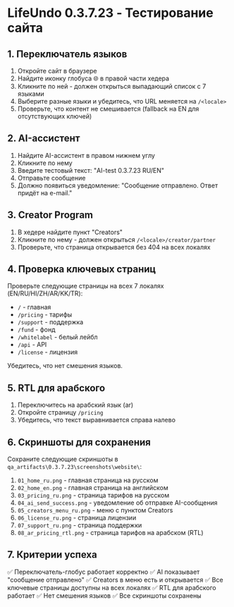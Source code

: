 # LifeUndo 0.3.7.23 - Тестирование сайта

## 1. Переключатель языков

1. Откройте сайт в браузере
2. Найдите иконку глобуса 🌐 в правой части хедера
3. Кликните по ней - должен открыться выпадающий список с 7 языками
4. Выберите разные языки и убедитесь, что URL меняется на `/<locale>`
5. Проверьте, что контент не смешивается (fallback на EN для отсутствующих ключей)

## 2. AI-ассистент

1. Найдите AI-ассистент в правом нижнем углу
2. Кликните по нему
3. Введите тестовый текст: "AI-test 0.3.7.23 RU/EN"
4. Отправьте сообщение
5. Должно появиться уведомление: "Сообщение отправлено. Ответ придёт на e-mail."

## 3. Creator Program

1. В хедере найдите пункт "Creators"
2. Кликните по нему - должен открыться `/<locale>/creator/partner`
3. Проверьте, что страница открывается без 404 на всех локалях

## 4. Проверка ключевых страниц

Проверьте следующие страницы на всех 7 локалях (EN/RU/HI/ZH/AR/KK/TR):
- `/` - главная
- `/pricing` - тарифы
- `/support` - поддержка
- `/fund` - фонд
- `/whitelabel` - белый лейбл
- `/api` - API
- `/license` - лицензия

Убедитесь, что нет смешения языков.

## 5. RTL для арабского

1. Переключитесь на арабский язык (ar)
2. Откройте страницу `/pricing`
3. Убедитесь, что текст выравнивается справа налево

## 6. Скриншоты для сохранения

Сохраните следующие скриншоты в `qa_artifacts\0.3.7.23\screenshots\website\`:

1. `01_home_ru.png` - главная страница на русском
2. `02_home_en.png` - главная страница на английском
3. `03_pricing_ru.png` - страница тарифов на русском
4. `04_ai_send_success.png` - уведомление об отправке AI-сообщения
5. `05_creators_menu_ru.png` - меню с пунктом Creators
6. `06_license_ru.png` - страница лицензии
7. `07_support_ru.png` - страница поддержки
8. `08_ar_pricing_rtl.png` - страница тарифов на арабском (RTL)

## 7. Критерии успеха

✅ Переключатель-глобус работает корректно
✅ AI показывает "сообщение отправлено"
✅ Creators в меню есть и открывается
✅ Все ключевые страницы доступны на всех локалях
✅ RTL для арабского работает
✅ Нет смешения языков
✅ Все скриншоты сохранены
